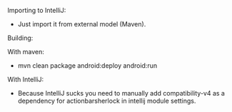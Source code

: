 
Importing to IntelliJ:

* Just import it from external model (Maven).

Building:

With maven:

* mvn clean package android:deploy android:run

With IntelliJ:

* Because IntelliJ sucks you need to manually add compatibility-v4 as a dependency for actionbarsherlock in intellij module settings.

